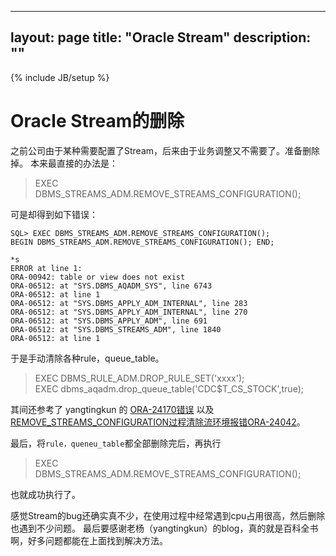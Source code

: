 




---
layout: page
title: "Oracle Stream"
description: ""
---
{% include JB/setup %}


# Oracle Stream的删除

之前公司由于某种需要配置了Stream，后来由于业务调整又不需要了。准备删除掉。
本来最直接的办法是：
> EXEC DBMS_STREAMS_ADM.REMOVE_STREAMS_CONFIGURATION(); 

可是却得到如下错误：

    SQL> EXEC DBMS_STREAMS_ADM.REMOVE_STREAMS_CONFIGURATION();
    BEGIN DBMS_STREAMS_ADM.REMOVE_STREAMS_CONFIGURATION(); END;
    
    *s
    ERROR at line 1:
    ORA-00942: table or view does not exist
    ORA-06512: at "SYS.DBMS_AQADM_SYS", line 6743
    ORA-06512: at line 1
    ORA-06512: at "SYS.DBMS_APPLY_ADM_INTERNAL", line 283
    ORA-06512: at "SYS.DBMS_APPLY_ADM_INTERNAL", line 270
    ORA-06512: at "SYS.DBMS_APPLY_ADM", line 691
    ORA-06512: at "SYS.DBMS_STREAMS_ADM", line 1840
    ORA-06512: at line 1

于是手动清除各种rule，queue_table。  
>EXEC DBMS_RULE_ADM.DROP_RULE_SET('xxxx');  
>EXEC dbms_aqadm.drop_queue_table('CDC$T_CS_STOCK',true); 
 
其间还参考了 yangtingkun 的 [ORA-24170错误](http://yangtingkun.itpub.net/post/468/390195) 以及 [REMOVE_STREAMS_CONFIGURATION过程清除流环境报错ORA-24042](http://yangtingkun.itpub.net/post/468/509136)。

最后，将`rule，queneu_table`都全部删除完后，再执行

>EXEC DBMS_STREAMS_ADM.REMOVE_STREAMS_CONFIGURATION();   

也就成功执行了。

感觉Stream的bug还确实真不少，在使用过程中经常遇到cpu占用很高，然后删除也遇到不少问题。
最后要感谢老杨（yangtingkun）的blog，真的就是百科全书啊，好多问题都能在上面找到解决方法。